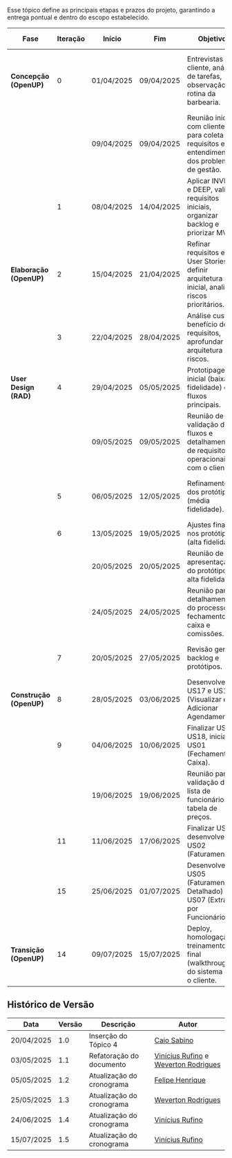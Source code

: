 Esse tópico define as principais etapas e prazos do projeto, garantindo a entrega pontual e dentro do escopo estabelecido.

| Fase                  | Iteração | Início     | Fim        | Objetivos                                                                                     | Entregas Esperadas                                                                 |
| --------------------- | -------- | ---------- | ---------- | --------------------------------------------------------------------------------------------- | ---------------------------------------------------------------------------------- |
| **Concepção (OpenUP)**         | 0        | 01/04/2025 | 09/04/2025 | Entrevistas com cliente, análise de tarefas, observação da rotina da barbearia.               | Documento de escopo inicial, stakeholders, backlog preliminar (Temas, Épicos, US). |
|                       |          | 09/04/2025 | 09/04/2025 | Reunião inicial com cliente para coleta de requisitos e entendimento dos problemas de gestão. | Definição inicial de funcionalidades necessárias.                                  |
|                       | 1        | 08/04/2025 | 14/04/2025 | Aplicar INVEST e DEEP, validar requisitos iniciais, organizar backlog e priorizar MVP.        | Backlog validado, Documento de Visão, Plano preliminar do projeto.                 |
| **Elaboração (OpenUP)**        | 2        | 15/04/2025 | 21/04/2025 | Refinar requisitos e User Stories, definir arquitetura inicial, analisar riscos prioritários. | Documento de arquitetura inicial, User Stories detalhadas, matriz de riscos.       |
|                       | 3        | 22/04/2025 | 28/04/2025 | Análise custo-benefício dos requisitos, aprofundar arquitetura e riscos.                      | Prioridades definidas, backlog atualizado, riscos revisados.                       |
| **User Design (RAD)** | 4        | 29/04/2025 | 05/05/2025 | Prototipagem inicial (baixa fidelidade) dos fluxos principais.                               | Wireframes básicos, feedback inicial registrado.                                   |
|                       |          | 09/05/2025 | 09/05/2025 | Reunião de validação de fluxos e detalhamento de requisitos operacionais com o cliente.       | Entendimento completo dos processos de agendamento e caixa.                        |
|                       | 5        | 06/05/2025 | 12/05/2025 | Refinamento dos protótipos (média fidelidade).                                                | Protótipos evoluídos, DoR documentada, critérios definidos.                       |
|                       | 6        | 13/05/2025 | 19/05/2025 | Ajustes finais nos protótipos (alta fidelidade).                                             | Protótipos navegáveis, backlog pronto.                                            |
|                       |          | 20/05/2025 | 20/05/2025 | Reunião de apresentação do protótipo de alta fidelidade.                                      | Aprovação do design e funcionalidades.                                            |
|                       |          | 24/05/2025 | 24/05/2025 | Reunião para detalhamento do processo de fechamento de caixa e comissões.                     | Regras de negócio validadas para módulo financeiro.                                |
|                       | 7        | 20/05/2025 | 27/05/2025 | Revisão geral de backlog e protótipos.                                                       | Backlog concluído, aprovação do cliente.                                          |
| **Construção (OpenUP)**        | 8        | 28/05/2025 | 03/06/2025 | Desenvolver US17 e US18 (Visualizar e Adicionar Agendamentos).                               | Funcionalidades básicas implementadas e testadas.                                  |
|                       | 9        | 04/06/2025 | 10/06/2025 | Finalizar US17 e US18, iniciar US01 (Fechamento de Caixa).                                   | US17, US18 concluídas, US01 iniciada, testes de integração.                       |
|                       |          | 19/06/2025 | 19/06/2025 | Reunião para validação de lista de funcionários e tabela de preços.                           | Dados mestres validados para implementação.                                        |
|                       | 11       | 11/06/2025 | 17/06/2025 | Finalizar US01, desenvolver US02 (Faturamento).                                              | US01 e US02 implementadas e testadas.                                             |
|                       | 15       | 25/06/2025 | 01/07/2025 | Desenvolver US05 (Faturamento Detalhado) e US07 (Extrato por Funcionário).                   | US05 e US07 implementadas e testadas.                                             |
| **Transição (OpenUP)**         | 14       | 09/07/2025 | 15/07/2025 | Deploy, homologação e treinamento final (walkthrough) do sistema com o cliente.              | Sistema em produção, documentação final, aceite formal.                           |

## Histórico de Versão

| Data | Versão | Descrição | Autor |
|---|---|---|---|
| 20/04/2025 | 1.0 | Inserção do Tópico 4  | [Caio Sabino](https://github.com/caiomsabino) |
| 03/05/2025 | 1.1 | Refatoração do documento | [Vinícius Rufino](https://github.com/RufinoVfR) e [Weverton Rodrigues](https://github.com/vevetin)|
| 05/05/2025 | 1.2 | Atualização do cronograma | [Felipe Henrique](https://github.com/fhenrique77) |
| 25/05/2025 | 1.3 | Atualização do cronograma | [Weverton Rodrigues](https://github.com/vevetin) |
| 24/06/2025 | 1.4 | Atualização do cronograma | [Vinícius Rufino](https://github.com/RufinoVfR) |
| 15/07/2025 | 1.5 | Atualização do cronograma | [Vinícius Rufino](https://github.com/RufinoVfR) |